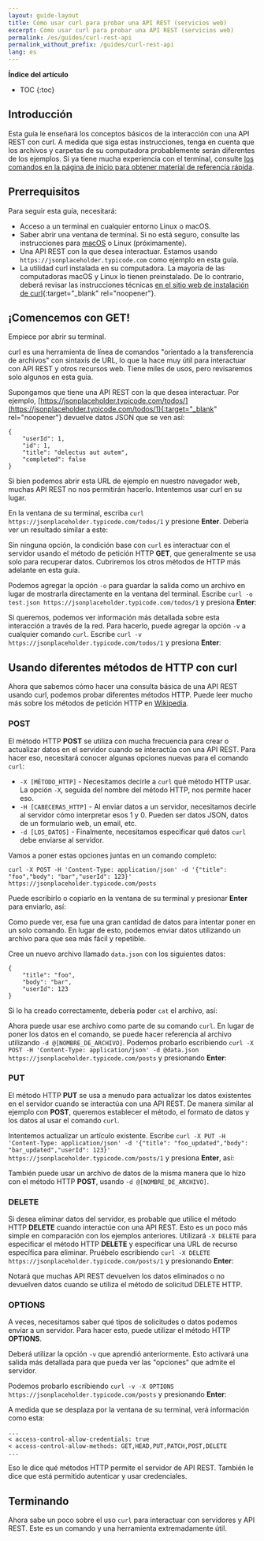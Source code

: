 ```yaml
---
layout: guide-layout
title: Cómo usar curl para probar una API REST (servicios web)
excerpt: Cómo usar curl para probar una API REST (servicios web)
permalink: /es/guides/curl-rest-api
permalink_without_prefix: /guides/curl-rest-api
lang: es
---
```


**Índice del artículo**

* TOC
{:toc}

## Introducción

Esta guía le enseñará los conceptos básicos de la interacción con una API REST con curl. A medida que siga estas instrucciones, tenga en cuenta que los archivos y carpetas de su computadora probablemente serán diferentes de los ejemplos. Si ya tiene mucha experiencia con el terminal, consulte [los comandos en la página de inicio para obtener material de referencia rápida](/es/).

## Prerrequisitos

Para seguir esta guía, necesitará:

* Acceso a un terminal en cualquier entorno Linux o macOS.
* Saber abrir una ventana de terminal. Si no está seguro, consulte las instrucciones para [macOS](open-terminal-macos) o Linux (próximamente).
* Una API REST con la que desea interactuar. Estamos usando `https://jsonplaceholder.typicode.com` como ejemplo en esta guía.
* La utilidad curl instalada en su computadora. La mayoría de las computadoras macOS y Linux lo tienen preinstalado. De lo contrario, deberá revisar las instrucciones técnicas [en el sitio web de instalación de curl](https://curl.haxx.se/docs/install.html){:target="_blank" rel="noopener"}.


## ¡Comencemos con GET!

Empiece por abrir su terminal.

curl es una herramienta de línea de comandos "orientado a la transferencia de archivos" con sintaxis de URL, lo que la hace muy útil para interactuar con API REST y otros recursos web. Tiene miles de usos, pero revisaremos solo algunos en esta guía.

Supongamos que tiene una API REST con la que desea interactuar. Por ejemplo, [https://jsonplaceholder.typicode.com/todos/](https://jsonplaceholder.typicode.com/todos/1){:target="_blank" rel="noopener"} devuelve datos JSON que se ven así:

```
{
	"userId": 1,
	"id": 1,
	"title": "delectus aut autem",
	"completed": false
}
```

Si bien podemos abrir esta URL de ejemplo en nuestro navegador web, muchas API REST no nos permitirán hacerlo. Intentemos usar curl en su lugar.

En la ventana de su terminal, escriba `curl https://jsonplaceholder.typicode.com/todos/1` y presione **Enter**. Debería ver un resultado similar a este:

<div class="center guideimages">
  <amp-anim src="/assets/guides/curl-rest-api/curl-get-basic-en.gif" width="665" height="387" alt="Usando curl" layout="responsive"></amp-anim>
</div>

Sin ninguna opción, la condición base con `curl` es interactuar con el servidor usando el método de petición HTTP **GET**, que generalmente se usa solo para recuperar datos. Cubriremos los otros métodos de HTTP más adelante en esta guía.

Podemos agregar la opción `-o` para guardar la salida como un archivo en lugar de mostrarla directamente en la ventana del terminal. Escribe `curl -o test.json https://jsonplaceholder.typicode.com/todos/1` y presiona **Enter**:

<div class="center guideimages">
  <amp-anim src="/assets/guides/curl-rest-api/curl-get-output-en.gif" width="665" height="387" alt="Usando el método HTTP GET con curl y salida como un archivo" layout="responsive"></amp-anim>
</div>

Si queremos, podemos ver información más detallada sobre esta interacción a través de la red. Para hacerlo, puede agregar la opción `-v` a cualquier comando `curl`. Escribe `curl -v https://jsonplaceholder.typicode.com/todos/1` y presiona **Enter**:

<div class="center guideimages">
  <amp-anim src="/assets/guides/curl-rest-api/curl-get-verbose-en.gif" width="665" height="387" alt="Usando un comando básico con salida detallada" layout="responsive"></amp-anim>
</div>

## Usando diferentes métodos de HTTP con curl

Ahora que sabemos cómo hacer una consulta básica de una API REST usando curl, podemos probar diferentes métodos HTTP. Puede leer mucho más sobre los métodos de petición HTTP en [Wikipedia](https://es.wikipedia.org/wiki/Protocolo_de_transferencia_de_hipertexto#M%C3%A9todos_de_petici%C3%B3n).

### POST

El método HTTP **POST** se utiliza con mucha frecuencia para crear o actualizar datos en el servidor cuando se interactúa con una API REST. Para hacer eso, necesitará conocer algunas opciones nuevas para el comando `curl`:

* `-X [MÉTODO_HTTP]` - Necesitamos decirle a `curl` qué método HTTP usar. La opción `-X`, seguida del nombre del método HTTP, nos permite hacer eso.
* `-H [CABECERAS_HTTP]` - Al enviar datos a un servidor, necesitamos decirle al servidor cómo interpretar esos 1 y 0. Pueden ser datos JSON, datos de un formulario web, un email, etc.
* `-d [LOS_DATOS]` - Finalmente, necesitamos especificar qué datos `curl` debe enviarse al servidor.

Vamos a poner estas opciones juntas en un comando completo:

`curl -X POST -H 'Content-Type: application/json' -d '{"title": "foo","body": "bar","userId": 123}' https://jsonplaceholder.typicode.com/posts`

Puede escribirlo o copiarlo en la ventana de su terminal y presionar **Enter** para enviarlo, así:

<div class="center guideimages">
  <amp-anim src="/assets/guides/curl-rest-api/curl-post-basic-en.gif" width="665" height="387" alt="Usando el método HTTP POST con curl" layout="responsive"></amp-anim>
</div>

Como puede ver, esa fue una gran cantidad de datos para intentar poner en un solo comando. En lugar de esto, podemos enviar datos utilizando un archivo para que sea más fácil y repetible.

Cree un nuevo archivo llamado `data.json` con los siguientes datos:

```
{
	"title": "foo",
	"body": "bar",
	"userId": 123
}
```

Si lo ha creado correctamente, debería poder `cat` el archivo, así:

<div class="center guideimages">
  <amp-anim src="/assets/guides/curl-rest-api/nano-datajson-en.gif" width="665" height="387" alt="Una demostración de un archivo de datos" layout="responsive"></amp-anim>
</div>

Ahora puede usar ese archivo como parte de su comando `curl`. En lugar de poner los datos en el comando, se puede hacer referencia al archivo utilizando `-d @[NOMBRE_DE_ARCHIVO]`. Podemos probarlo escribiendo `curl -X POST -H 'Content-Type: application/json' -d @data.json https://jsonplaceholder.typicode.com/posts` y presionando **Enter**:

<div class="center guideimages">
  <amp-anim src="/assets/guides/curl-rest-api/curl-post-file-en.gif" width="665" height="387" alt="Usando el método HTTP POST con curl y un archivo de datos" layout="responsive"></amp-anim>
</div>

### PUT

El método HTTP **PUT** se usa a menudo para actualizar los datos existentes en el servidor cuando se interactúa con una API REST. De manera similar al ejemplo con **POST**, queremos establecer el método, el formato de datos y los datos al usar el comando `curl`.

Intentemos actualizar un artículo existente. Escribe `curl -X PUT -H 'Content-Type: application/json' -d '{"title": "foo_updated","body": "bar_updated","userId": 123}' https://jsonplaceholder.typicode.com/posts/1` y presiona **Enter**, así:

<div class="center guideimages">
  <amp-anim src="/assets/guides/curl-rest-api/curl-put-basic-en.gif" width="665" height="387" alt="Usando el método HTTP PUT con curl" layout="responsive"></amp-anim>
</div>

También puede usar un archivo de datos de la misma manera que lo hizo con el método HTTP **POST**, usando `-d @[NOMBRE_DE_ARCHIVO]`.

### DELETE

Si desea eliminar datos del servidor, es probable que utilice el método HTTP **DELETE** cuando interactúe con una API REST. Esto es un poco más simple en comparación con los ejemplos anteriores. Utilizará `-X DELETE` para especificar el método HTTP **DELETE** y especificar una URL de recurso específica para eliminar. Pruébelo escribiendo `curl -X DELETE https://jsonplaceholder.typicode.com/posts/1` y presionando **Enter**:

<div class="center guideimages">
  <amp-anim src="/assets/guides/curl-rest-api/curl-delete-basic-en.gif" width="665" height="387" alt="Usando el método HTTP DELETE con curl" layout="responsive"></amp-anim>
</div>

Notará que muchas API REST devuelven los datos eliminados o no devuelven datos cuando se utiliza el método de solicitud DELETE HTTP.

### OPTIONS

A veces, necesitamos saber qué tipos de solicitudes o datos podemos enviar a un servidor. Para hacer esto, puede utilizar el método HTTP **OPTIONS**.

Deberá utilizar la opción `-v` que aprendió anteriormente. Esto activará una salida más detallada para que pueda ver las "opciones" que admite el servidor.

Podemos probarlo escribiendo `curl -v -X OPTIONS https://jsonplaceholder.typicode.com/posts` y presionando **Enter**:

<div class="center guideimages">
  <amp-anim src="/assets/guides/curl-rest-api/curl-options-verbose-en.gif" width="665" height="387" alt="Usando el método HTTP OPTIONS con curl con salida detallada" layout="responsive"></amp-anim>
</div>

A medida que se desplaza por la ventana de su terminal, verá información como esta:

```
...
< access-control-allow-credentials: true
< access-control-allow-methods: GET,HEAD,PUT,PATCH,POST,DELETE
...
```

Eso le dice qué métodos HTTP permite el servidor de API REST. También le dice que está permitido autenticar y usar credenciales.

## Terminando

Ahora sabe un poco sobre el uso `curl` para interactuar con servidores y API REST. Este es un comando y una herramienta extremadamente útil.